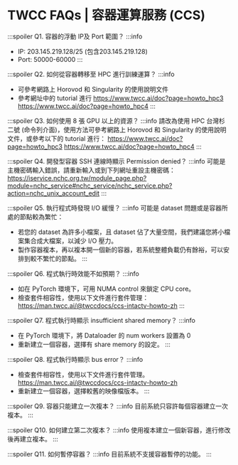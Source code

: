 # TWCC FAQs | 容器運算服務 (CCS)

:::spoiler Q1. 容器的浮動 IP及 Port 範圍？
:::info
* IP:
203.145.219.128/25 (包含203.145.219.128)
* Port:
50000-60000
:::

:::spoiler Q2. 如何從容器轉移至 HPC 進行訓練運算？ 
:::info
- 可參考網路上 Horovod 和 Singularity 的使用說明文件
- 參考網址中的 tutorial 進行
https://www.twcc.ai/doc?page=howto_hpc3
https://www.twcc.ai/doc?page=howto_hpc4
:::

:::spoiler Q3. 如何使用 8 張 GPU 以上的資源？ 
:::info
請改為使用 HPC 台灣杉二號 (命令列介面)，使用方法可參考網路上 Horovod 和 Singularity 的使用說明文件，或參考以下的 tutorial 進行：
https://www.twcc.ai/doc?page=howto_hpc3
https://www.twcc.ai/doc?page=howto_hpc4
:::

:::spoiler Q4. 開發型容器 SSH 連線時顯示 Permission denied？ 
:::info
可能是主機密碼輸入錯誤，請重新輸入或到下列網址重設主機密碼：
https://iservice.nchc.org.tw/module_page.php?module=nchc_service#nchc_service/nchc_service.php?action=nchc_unix_account_edit
:::

:::spoiler Q5. 執行程式時發現 I/O 緩慢？ 
:::info
可能是 dataset 問題或是容器所處的節點較為繁忙：
- 若您的 dataset 為許多小檔案，且 dataset 佔了大量空間，我們建議您將小檔案集合成大檔案，以減少 I/O 壓力。
- 製作容器複本，再以複本開一個新的容器，若系統整體負載仍有餘裕，可以安排到較不繁忙的節點。
:::

:::spoiler Q6. 程式執行時效能不如預期？ 
:::info
- 如在 PyTorch 環境下，可用 NUMA control 來鎖定 CPU core。
- 檢查套件相容性，使用以下文件進行套件管理：
https://man.twcc.ai/@twccdocs/ccs-intactv-howto-zh
:::

:::spoiler Q7. 程式執行時顯示 insufficient shared memory？ 
:::info
- 在 PyTorch 環境下，將 Dataloader 的 num workers 設置為 0
- 重新建立一個容器，選擇有 share memory 的設定。
:::

:::spoiler Q8. 程式執行時顯示 bus error？ 
:::info
- 檢查套件相容性，使用以下文件進行套件管理。
https://man.twcc.ai/@twccdocs/ccs-intactv-howto-zh
- 重新建立一個容器，選擇較舊的映像檔版本。
:::

:::spoiler Q9. 容器只能建立一次複本？ 
:::info
目前系統只容許每個容器建立一次複本。
:::

:::spoiler Q10. 如何建立第二次複本？ 
:::info
使用複本建立一個新容器，進行修改後再建立複本。
:::

:::spoiler Q11. 如何暫停容器？ 
:::info
目前系統不支援容器暫停的功能。
:::
